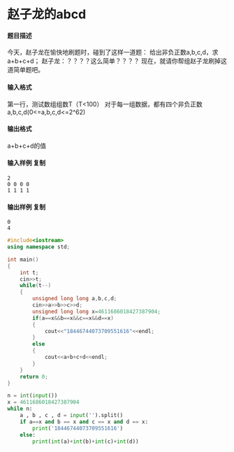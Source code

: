 # 赵子龙的abcd



#### 题目描述

今天，赵子龙在愉快地刷题时，碰到了这样一道题：
给出非负正数a,b,c,d，求a+b+c+d；
赵子龙：？？？？这么简单？？？？
现在，就请你帮组赵子龙刷掉这道简单题吧。

#### 输入格式

第一行，测试数组组数T（T<100）
对于每一组数据，都有四个非负正数a,b,c,d(0<=a,b,c,d<=2^62)

#### 输出格式

a+b+c+d的值

#### 输入样例 复制

```plain
2
0 0 0 0
1 1 1 1
```

#### 输出样例 复制

```plain
0
4
```

```c++
#include<iostream>
using namespace std;

int main()
{
    int t;
    cin>>t;
    while(t--)
    {
        unsigned long long a,b,c,d;
        cin>>a>>b>>c>>d;
        unsigned long long x=4611686018427387904;
        if(a==x&&b==x&&c==x&&d==x)
        {
            cout<<"18446744073709551616"<<endl;
        }
        else
        {
            cout<<a+b+c+d<<endl;
        }
    }
    return 0;
}

```

```python
n = int(input())
x = 4611686018427387904
while n:
    a , b , c , d = input('').split()
    if a==x and b == x and c == x and d == x:
        print('18446744073709551616')
    else:
        print(int(a)+int(b)+int(c)+int(d))
```

